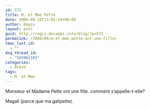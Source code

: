 ```yaml
---
id: 572
title: M. et Mme Pette
date: 2008-09-18T13:02:54+00:00
author: Régis
layout: post
guid: http://regis.decamps.info/blog/?p=572
permalink: /2008/09/m-et-mme-pette-ont-une-fille/
tmac_last_id:
  - ""
dsq_thread_id:
  - "565962103"
categories:
  - Brève
tags:
  - M. et Mme
---
```

Monsieur et Madame Pette ont une fille. comment s’appelle-t-elle?
  
<!--more-->


  
Magali (parce que ma galipette).
